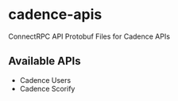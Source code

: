 # cadence-apis
ConnectRPC API Protobuf Files for Cadence APIs

## Available APIs
- Cadence Users
- Cadence Scorify
